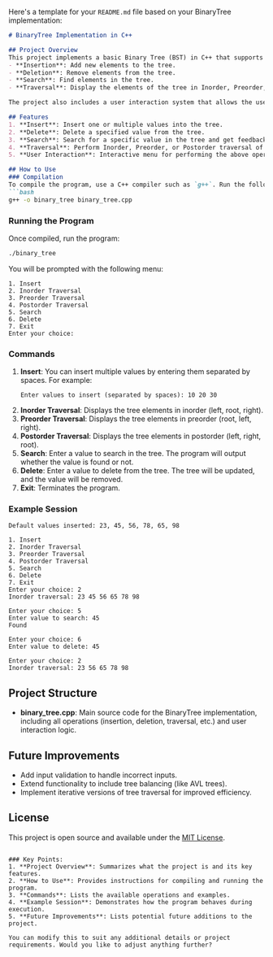 Here's a template for your `README.md` file based on your BinaryTree implementation:

```markdown
# BinaryTree Implementation in C++

## Project Overview
This project implements a basic Binary Tree (BST) in C++ that supports the following operations:
- **Insertion**: Add new elements to the tree.
- **Deletion**: Remove elements from the tree.
- **Search**: Find elements in the tree.
- **Traversal**: Display the elements of the tree in Inorder, Preorder, and Postorder sequences.

The project also includes a user interaction system that allows the user to perform operations through a simple command-line interface.

## Features
1. **Insert**: Insert one or multiple values into the tree.
2. **Delete**: Delete a specified value from the tree.
3. **Search**: Search for a specific value in the tree and get feedback on whether it exists.
4. **Traversal**: Perform Inorder, Preorder, or Postorder traversal of the tree and display the result.
5. **User Interaction**: Interactive menu for performing the above operations.

## How to Use
### Compilation
To compile the program, use a C++ compiler such as `g++`. Run the following command in your terminal:
```bash
g++ -o binary_tree binary_tree.cpp
```

### Running the Program
Once compiled, run the program:
```bash
./binary_tree
```

You will be prompted with the following menu:
```
1. Insert
2. Inorder Traversal
3. Preorder Traversal
4. Postorder Traversal
5. Search
6. Delete
7. Exit
Enter your choice:
```

### Commands
1. **Insert**: You can insert multiple values by entering them separated by spaces. For example:
   ```
   Enter values to insert (separated by spaces): 10 20 30
   ```
2. **Inorder Traversal**: Displays the tree elements in inorder (left, root, right).
3. **Preorder Traversal**: Displays the tree elements in preorder (root, left, right).
4. **Postorder Traversal**: Displays the tree elements in postorder (left, right, root).
5. **Search**: Enter a value to search in the tree. The program will output whether the value is found or not.
6. **Delete**: Enter a value to delete from the tree. The tree will be updated, and the value will be removed.
7. **Exit**: Terminates the program.

### Example Session
```plaintext
Default values inserted: 23, 45, 56, 78, 65, 98

1. Insert
2. Inorder Traversal
3. Preorder Traversal
4. Postorder Traversal
5. Search
6. Delete
7. Exit
Enter your choice: 2
Inorder traversal: 23 45 56 65 78 98

Enter your choice: 5
Enter value to search: 45
Found

Enter your choice: 6
Enter value to delete: 45

Enter your choice: 2
Inorder traversal: 23 56 65 78 98
```

## Project Structure
- **binary_tree.cpp**: Main source code for the BinaryTree implementation, including all operations (insertion, deletion, traversal, etc.) and user interaction logic.

## Future Improvements
- Add input validation to handle incorrect inputs.
- Extend functionality to include tree balancing (like AVL trees).
- Implement iterative versions of tree traversal for improved efficiency.

## License
This project is open source and available under the [MIT License](LICENSE).

```

### Key Points:
1. **Project Overview**: Summarizes what the project is and its key features.
2. **How to Use**: Provides instructions for compiling and running the program.
3. **Commands**: Lists the available operations and examples.
4. **Example Session**: Demonstrates how the program behaves during execution.
5. **Future Improvements**: Lists potential future additions to the project.

You can modify this to suit any additional details or project requirements. Would you like to adjust anything further?
